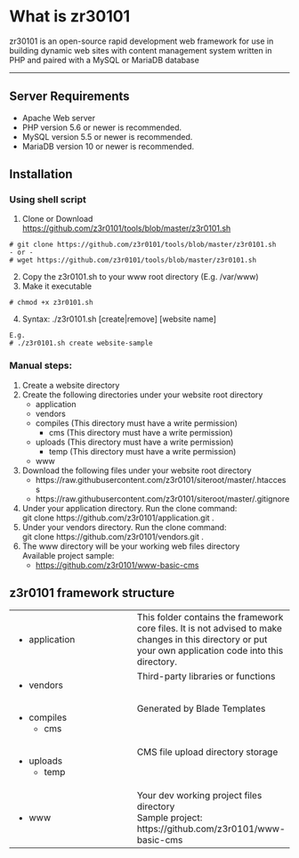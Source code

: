 # What is zr30101
zr30101 is an open-source rapid development web framework for use in building dynamic web sites with content management system written in PHP and paired with a MySQL or MariaDB database

<hr>

## Server Requirements
<ul>
<li>Apache Web server</li>  
<li>PHP version 5.6 or newer is recommended.</li>
<li>MySQL version 5.5 or newer is recommended.</li>
<li>MariaDB version 10 or newer is recommended.</li>
</ul>  

## Installation

### Using shell script
1. Clone or Download https://github.com/z3r0101/tools/blob/master/z3r0101.sh
```
# git clone https://github.com/z3r0101/tools/blob/master/z3r0101.sh
- or -
# wget https://github.com/z3r0101/tools/blob/master/z3r0101.sh
```
2. Copy the z3r0101.sh to your www root directory (E.g. /var/www)
3. Make it executable
```
# chmod +x z3r0101.sh
```
4. Syntax: ./z3r0101.sh [create|remove] [website name]
```
E.g.
# ./z3r0101.sh create website-sample
```

### Manual steps:
<ol>
  <li>Create a website directory</li>
  <li>Create the following directories under your website root directory
      <ul>
        <li>application</li>
        <li>vendors</li>
        <li>compiles (This directory must have a write permission)
            <ul>
              <li>cms (This directory must have a write permission)</li>
            </ul>  
        </li>
        <li>uploads (This directory must have a write permission)
            <ul>
              <li>temp (This directory must have a write permission)</li>
            </ul>  
        </li>
        <li>www</li>
      </ul>
  </li>
  <li>Download the following files under your website root directory
      <ul>
        <li>https://raw.githubusercontent.com/z3r0101/siteroot/master/.htaccess</li>  
        <li>https://raw.githubusercontent.com/z3r0101/siteroot/master/.gitignore</li>
      </ul>  
  </li>
  <li>Under your application directory.
    Run the clone command:<br>git clone https://github.com/z3r0101/application.git .
  </li>
  <li>Under your vendors directory.
    Run the clone command:<br>git clone https://github.com/z3r0101/vendors.git .
  </li>
  <li>The www directory will be your working web files directory<br>
    Available project sample:
    <ul>
      <li><a href="https://github.com/z3r0101/www-basic-cms">https://github.com/z3r0101/www-basic-cms</a></li>
    </ul>  
  </li>
</ol>

## z3r0101 framework structure
<table>
  <tr>
    <td width="50%"><ul><li>application</li></ul></td>
    <td width="50%" valign="top">This folder contains the framework core files. It is not advised to make changes in this directory or put your own application code into this directory.</td>
  </tr>  
  <tr>
    <td><ul><li>vendors</li></ul></td>
    <td valign="top">Third-party libraries or functions</td>
  </tr>  
  <tr>
    <td>
      <ul>
        <li>
          compiles
          <ul><li>cms</li></ul>
        </li>
      </ul>  
    </td>
    <td valign="top">Generated by Blade Templates</td>
  </tr>
  <tr>
    <td>
      <ul>
      <li>
        uploads
        <ul><li>temp</li></ul>
      </li>
      </ul>
    </td>
    <td valign="top">CMS file upload directory storage</td>
  </tr>  
  <tr>
    <td><ul><li>www</li></ul></td>
    <td>Your dev working project files directory<br>Sample project: https://github.com/z3r0101/www-basic-cms</td>
  </tr>  
</table>  
